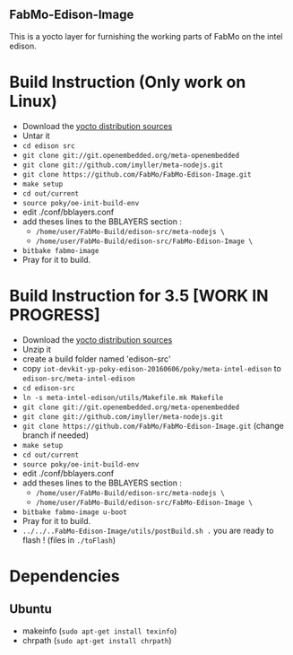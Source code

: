 FabMo-Edison-Image
----------------------

This is a yocto layer for furnishing the working parts of FabMo on the intel edison. 


# Build Instruction (Only work on Linux)
- Download the [yocto distribution sources](http://downloadmirror.intel.com/25028/eng/edison-src-ww25.5-15.tgz)
- Untar it
- `cd edison src`
- `git clone git://git.openembedded.org/meta-openembedded`
- `git clone git://github.com/imyller/meta-nodejs.git`
- `git clone https://github.com/FabMo/FabMo-Edison-Image.git`
- `make setup`
- `cd out/current`
- `source poky/oe-init-build-env`
- edit ./conf/bblayers.conf
- add theses lines to the BBLAYERS section :
  - `/home/user/FabMo-Build/edison-src/meta-nodejs \`
  - `/home/user/FabMo-Build/edison-src/FabMo-Edison-Image \`
- `bitbake fabmo-image`
- Pray for it to build.

# Build Instruction for 3.5 [WORK IN PROGRESS]
- Download the [yocto distribution sources](https://iotdk.intel.com/src/3.5/edison/iot-devkit-yp-poky-edison-20160606.zip)
- Unzip it
- create a build folder named 'edison-src'
- copy `iot-devkit-yp-poky-edison-20160606/poky/meta-intel-edison` to `edison-src/meta-intel-edison`
- `cd edison-src`
- `ln -s meta-intel-edison/utils/Makefile.mk Makefile`
- `git clone git://git.openembedded.org/meta-openembedded`
- `git clone git://github.com/imyller/meta-nodejs.git`
- `git clone https://github.com/FabMo/FabMo-Edison-Image.git` (change branch if needed) 
- `make setup`
- `cd out/current`
- `source poky/oe-init-build-env`
- edit ./conf/bblayers.conf
- add theses lines to the BBLAYERS section :
  - `/home/user/FabMo-Build/edison-src/meta-nodejs \`
  - `/home/user/FabMo-Build/edison-src/FabMo-Edison-Image \`
- `bitbake fabmo-image u-boot`
- Pray for it to build.
- `../../..FabMo-Edison-Image/utils/postBuild.sh .`
you are ready to flash ! (files in `./toFlash`)


# Dependencies
## Ubuntu
- makeinfo (`sudo apt-get install texinfo`)
- chrpath (`sudo apt-get install chrpath`)
